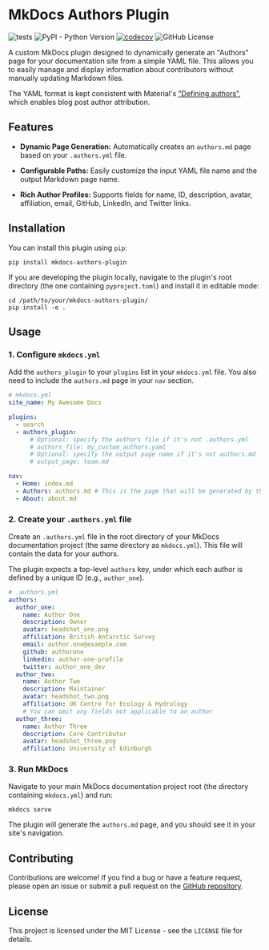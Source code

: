 # MkDocs Authors Plugin
![tests](https://github.com/thomaszwagerman/mkdocs-authors-plugin/actions/workflows/tests.yml/badge.svg)
![PyPI - Python Version](https://img.shields.io/pypi/pyversions/mkdocs-authors-plugin)
[![codecov](https://codecov.io/gh/thomaszwagerman/mkdocs-authors-plugin/graph/badge.svg?token=Q6FAWKRJMK)](https://codecov.io/gh/thomaszwagerman/mkdocs-authors-plugin)
![GitHub License](https://img.shields.io/github/license/thomaszwagerman/mkdocs-authors-plugin)


A custom MkDocs plugin designed to dynamically generate an "Authors" page for your documentation site from a simple YAML file. This allows you to easily manage and display information about contributors without manually updating Markdown files.

The YAML format is kept consistent with Material's ["Defining authors"](https://squidfunk.github.io/mkdocs-material/tutorials/blogs/navigation/#defining-authors), which enables blog post author attribution.

## Features

* **Dynamic Page Generation:** Automatically creates an `authors.md` page based on your `.authors.yml` file.

* **Configurable Paths:** Easily customize the input YAML file name and the output Markdown page name.

* **Rich Author Profiles:** Supports fields for name, ID, description, avatar, affiliation, email, GitHub, LinkedIn, and Twitter links.

## Installation

You can install this plugin using `pip`:

```
pip install mkdocs-authors-plugin
```

If you are developing the plugin locally, navigate to the plugin's root directory (the one containing `pyproject.toml`) and install it in editable mode:

```shell
cd /path/to/your/mkdocs-authors-plugin/
pip install -e .
```

## Usage

### 1. Configure `mkdocs.yml`

Add the `authors_plugin` to your `plugins` list in your `mkdocs.yml` file. You also need to include the `authors.md` page in your `nav` section.

```yml
# mkdocs.yml
site_name: My Awesome Docs

plugins:
  - search
  - authors_plugin:
      # Optional: specify the authors file if it's not .authors.yml
      # authors_file: my_custom_authors.yaml
      # Optional: specify the output page name if it's not authors.md
      # output_page: team.md

nav:
  - Home: index.md
  - Authors: authors.md # This is the page that will be generated by the plugin
  - About: about.md
```

### 2. Create your `.authors.yml` file

Create an `.authors.yml` file in the root directory of your MkDocs documentation project (the same directory as `mkdocs.yml`). This file will contain the data for your authors.

The plugin expects a top-level `authors` key, under which each author is defined by a unique ID (e.g., `author_one`).

```yml
# .authors.yml
authors:
  author_one:
    name: Author One
    description: Owner
    avatar: headshot_one.png
    affiliation: British Antarctic Survey
    email: author.one@example.com
    github: authorone
    linkedin: author-one-profile
    twitter: author_one_dev
  author_two:
    name: Author Two
    description: Maintainer
    avatar: headshot_two.png
    affiliation: UK Centre for Ecology & Hydrology
    # You can omit any fields not applicable to an author
  author_three:
    name: Author Three
    description: Core Contributor
    avatar: headshot_three.png
    affiliation: University of Edinburgh
```

### 3. Run MkDocs

Navigate to your main MkDocs documentation project root (the directory containing `mkdocs.yml`) and run:

```shell
mkdocs serve
```

The plugin will generate the `authors.md` page, and you should see it in your site's navigation.

## Contributing

Contributions are welcome! If you find a bug or have a feature request, please open an issue or submit a pull request on the [GitHub repository](#).

## License

This project is licensed under the MIT License - see the `LICENSE` file for details.
